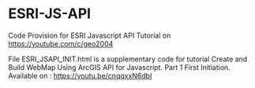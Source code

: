 # ESRI-JS-API

Code Provision for ESRI Javascript API Tutorial on https://youtube.com/c/geo2004

File ESRI_JSAPI_INIT.html is a supplementary code for tutorial Create and Build WebMap Using ArcGIS API for Javascript. Part 1 First Initiation. Available on : https://youtu.be/cnqqxxN6dbI


